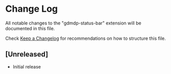 # Change Log
All notable changes to the "gdmdp-status-bar" extension will be documented in this file.

Check [Keep a Changelog](http://keepachangelog.com/) for recommendations on how to structure this file.

## [Unreleased]
- Initial release